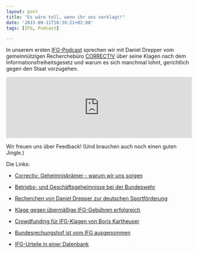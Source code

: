 ```yaml
---
layout: post
title: "Es wäre toll, wenn ihr uns verklagt!"
date: '2015-09-11T10:39:21+02:00'
tags: [IFG, Podcast]

---
```


In unserem ersten [IFG-Podcast](https://soundcloud.com/fragdenstaat/ifg-podcast-1-es-ware-toll-wenn-ihr-uns-verklagt) sprechen wir mit Daniel Drepper vom gemeinnützigen Recherchebüro [CORRECT!V](http://correctiv.org/) über seine Klagen nach dem Informationsfreiheitsgesetz und warum es sich manchmal lohnt, gerichtlich gegen den Staat vorzugehen.

<iframe width="100%" height="166" scrolling="no" frameborder="no" src="https://w.soundcloud.com/player/?url=https%3A//api.soundcloud.com/tracks/223063085&amp;color=ff5500&amp;auto_play=false&amp;hide_related=false&amp;show_comments=true&amp;show_user=true&amp;show_reposts=false"></iframe>

Wir freuen uns über Feedback! (Und brauchen auch noch einen guten Jingle.)

Die Links:

- [Correctiv: Geheimniskrämer - warum wir uns sorgen](https://correctiv.org/blog/2015/08/30/pressefreiheit-warum-wir-uns-sorgen/)

- [Betriebs- und Geschäftsgeheimnisse bei der Bundeswehr](http://blog.fragdenstaat.de/2015/Bundeswehr-Ablehnung-Betriebsgeheimnisse/)

- [Recherchen von Daniel Drepper zur deutschen Sportförderung](http://www.anstageslicht.de/geschichtenansicht/kat/sport-fairness/story/sportfoerderung-und-intransparenz.html)

- [Klage gegen übermäßige IFG-Gebühren erfolgreich](https://correctiv.org/blog/2014/08/08/untauglich-bmi-hat-14-21560-zu-viel-kassiert/)

- [Crowdfunding für IFG-Klagen von Boris Kartheuser](https://crowdfunding.correctiv.org/deutscheueberwachungsexporte)

- [Bundesrechungshof ist vom IFG ausgenommen](http://www.zeit.de/politik/deutschland/2014-03/ifg-transparenz-bundesrechnungshof/komplettansicht)

- [IFG-Urteile in einer Datenbank](http://www.lda.brandenburg.de/sixcms/detail.php?template=rechtsprechungsdb_start)
